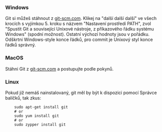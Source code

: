### Windows

Git si můžeš stáhnout z [git-scm.com](https://git-scm.com/). Klikej na "další další další" ve všech krocích s vyjímkou 5. kroku s názvem "Nastavení prostředí PATH", zvol "Spustit Git a související Unixové nástroje, z příkazového řádku systému Windows" (spodní možnost). Ostatní výchozí hodnoty jsou v pořádku. Odškrtni Windows-style konce řádků, pro commit je Unixový styl konce řádků správný.

### MacOS

Stáhni Git z [git-scm.com](https://git-scm.com/) a postupujte podle pokynů.

### Linux

Pokud již nemáš nainstalovaný, git měl by být k dispozici pomocí Správce balíčků, tak zkus:

```
    sudo apt-get install git
    # or
    sudo yum install git
    # or
    sudo zypper install git
```
